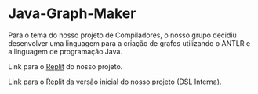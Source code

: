 # Java-Graph-Maker
Para o tema do nosso projeto de Compiladores, o nosso grupo decidiu desenvolver uma linguagem para a criação de grafos utilizando o ANTLR e a linguagem de programação Java.

Link para o [Replit](https://replit.com/@CaioVieira2/Projeto-ANTLR-Grafo) do nosso projeto.

Link para o [Replit](https://replit.com/@CaioVieira2/Projeto-de-DSL-Interno) da versão inicial do nosso projeto (DSL Interna).
